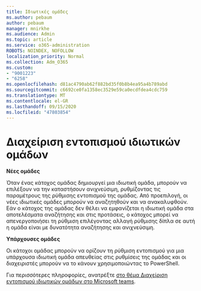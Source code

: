 ```yaml
---
title: Ιδιωτικές ομάδες
ms.author: pebaum
author: pebaum
manager: mnirkhe
ms.audience: Admin
ms.topic: article
ms.service: o365-administration
ROBOTS: NOINDEX, NOFOLLOW
localization_priority: Normal
ms.collection: Adm_O365
ms.custom:
- "9001223"
- "6258"
ms.openlocfilehash: d81ac4790ab62f882bd35f0b8b4ea95a4b789abd
ms.sourcegitcommit: c6692ce0fa1358ec3529e59ca0ecdfdea4cdc759
ms.translationtype: MT
ms.contentlocale: el-GR
ms.lasthandoff: 09/15/2020
ms.locfileid: "47803854"
---
```

# <a name="managing-discovery-of-private-teams"></a>Διαχείριση εντοπισμού ιδιωτικών ομάδων

**Νέες ομάδες**

Όταν ένας κάτοχος ομάδας δημιουργεί μια ιδιωτική ομάδα, μπορούν να επιλέξουν να την καταστήσουν ανιχνεύσιμη, ρυθμίζοντας τις παραμέτρους της ρύθμισης εντοπισμού της ομάδας. Από προεπιλογή, οι νέες ιδιωτικές ομάδες μπορούν να αναζητηθούν και να ανακαλυφθούν. Εάν ο κάτοχος της ομάδας δεν θέλει να εμφανίζεται η ιδιωτική ομάδα στα αποτελέσματα αναζήτησης και στις προτάσεις, ο κάτοχος μπορεί να απενεργοποιήσει τη ρύθμιση επιλέγοντας αλλαγή ρύθμισης δίπλα σε αυτή η ομάδα είναι με δυνατότητα αναζήτησης και ανιχνεύσιμη.  

**Υπάρχουσες ομάδες**

Οι κάτοχοι ομάδας μπορούν να ορίζουν τη ρύθμιση εντοπισμού για μια υπάρχουσα ιδιωτική ομάδα απευθείας στις ρυθμίσεις της ομάδας και οι διαχειριστές μπορούν να το κάνουν χρησιμοποιώντας το PowerShell.  

Για περισσότερες πληροφορίες, ανατρέξτε  [στο θέμα Διαχείριση εντοπισμού ιδιωτικών ομάδων στο Microsoft teams](https://docs.microsoft.com/microsoftteams/manage-discovery-of-private-teams).
